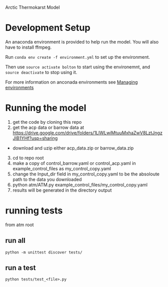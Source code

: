 Arctic Thermokarst Model

# Development Setup
An anaconda environment is provided to help run the model. You will also have to install ffmpeg.

Run `conda env create -f environment.yml` to set up the environment. 

Then use `source activate bolton` to start using the environemnt, and `source deactivate` to stop using it.

For more information on anconada environments see [Managing environments](https://conda.io/docs/user-guide/tasks/manage-environments.html)

# Running the model
1. get the code by cloning this repo
2. get the  acp data or barrow data at https://drive.google.com/drive/folders/1LIWLwiMtuuMxhaZwV8LztJngzJIB1YHf?usp=sharing 
  * download and uzip either acp_data.zip or barrow_data.zip
3. cd to repo root
4. make a copy of control_barrow.yaml or control_acp.yaml in example_control_files as my_control_copy.yaml
5. change the Input_dir field in my_control_copy.yaml to be the absoloute path to the data you downloaded
5. python atm/ATM.py example_control_files/my_control_copy.yaml
6. results will be generated in the directory output

# running tests
from atm root

## run all
`python -m unittest discover tests/`

## run a test
`python tests/test_<file>.py`
